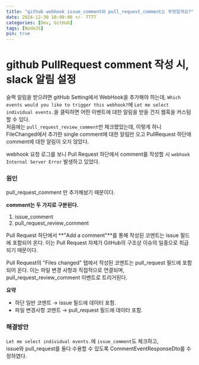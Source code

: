 ```yaml
---
title: "github webhook issue_comment와 pull_request_comment는 무엇일까요?"
date: 2024-12-30 10:00:00 +/- TTTT
categories: [Dev, GitHub]
tags: [NodeJS]
pin: true
---
```


# github PullRequest comment 작성 시, slack 알림 설정

슬랙 알림을 받으려면 gitHub Setting에서 WebHook을 추가해야 하는데,
`Which events would you like to trigger this webhook?`에 `Let me select individual events.`을 클릭하면 어떤 이벤트에 대한 알림을 받을 건지 웹훅을 커스텀 할 수 있다.  
처음에는 `pull_request_review_comment`만 체크했었는데, 이렇게 하니 FileChanged에서 추가한 single comment에 대한 알림만 오고 PullRequest 하단에 comment에 대한 알림이 오지 않았다.

webhook 요청 로그를 보니 Pull Request 하단에서 comment를 작성할 시 `webhook Internal Server Error` 발생하고 있었다.

### 원인

pull_request_comment 만 추가해놨기 때문이다.

**comment는 두 가지로 구분된다.**

1. issue_comment
2. pull_request_review_comment

Pull Request 하단에서 **"Add a comment"**를 통해 작성된 코멘트는 issue 필드에 포함되어 온다.
이는 Pull Request 자체가 GitHub의 구조상 이슈의 일종으로 취급되기 때문이다.

Pull Request의 "Files changed" 탭에서 작성된 코멘트는 pull_request 필드에 포함되어 온다.
이는 파일 변경 사항과 직접적으로 연결되며, pull_request_review_comment 이벤트로 트리거된다.

**요약**

- 하단 일반 코멘트 → issue 필드에 데이터 포함.
- 파일 변경사항 코멘트 → pull_request 필드에 데이터 포함.

### 해결방안

`Let me select individual events.`에 `issue_comment`도 체크하고,  
issue와 pull_request를 둘다 수용할 수 있도록 CommentEventResponseDto를 수정하였다.
